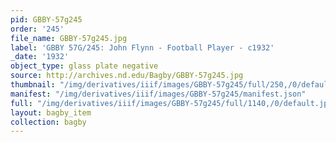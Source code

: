 ```yaml
---
pid: GBBY-57g245
order: '245'
file_name: GBBY-57g245.jpg
label: 'GBBY 57G/245: John Flynn - Football Player - c1932'
_date: '1932'
object_type: glass plate negative
source: http://archives.nd.edu/Bagby/GBBY-57g245.jpg
thumbnail: "/img/derivatives/iiif/images/GBBY-57g245/full/250,/0/default.jpg"
manifest: "/img/derivatives/iiif/images/GBBY-57g245/manifest.json"
full: "/img/derivatives/iiif/images/GBBY-57g245/full/1140,/0/default.jpg"
layout: bagby_item
collection: bagby
---
```

